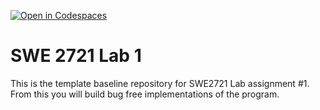 [![Open in Codespaces](https://classroom.github.com/assets/launch-codespace-2972f46106e565e64193e422d61a12cf1da4916b45550586e14ef0a7c637dd04.svg)](https://classroom.github.com/open-in-codespaces?assignment_repo_id=17894686)
# SWE 2721 Lab 1
This is the template baseline repository for SWE2721 Lab assignment #1.  From this you will build bug free implementations of the program.
